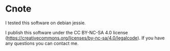 # Cnote
I tested this software on debian jessie. 

I publish this software under the CC BY-NC-SA 4.0 license (https://creativecommons.org/licenses/by-nc-sa/4.0/legalcode).
If you have any questions you can contact me.
